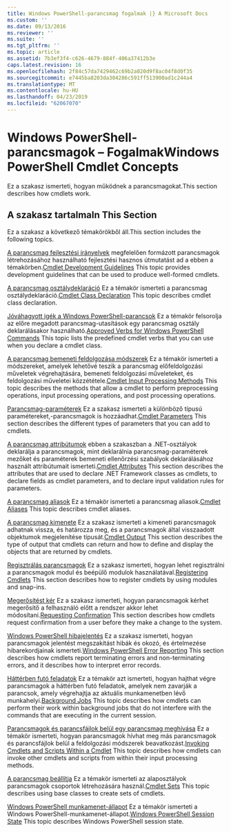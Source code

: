 ```yaml
---
title: Windows PowerShell-parancsmag fogalmak |} A Microsoft Docs
ms.custom: ''
ms.date: 09/13/2016
ms.reviewer: ''
ms.suite: ''
ms.tgt_pltfrm: ''
ms.topic: article
ms.assetid: 7b3ef3f4-c626-4679-884f-406a37412b3e
caps.latest.revision: 16
ms.openlocfilehash: 2f84c57da7429462c69b2a020d9f8ac04f8d0f35
ms.sourcegitcommit: e7445ba8203da304286c591ff513900ad1c244a4
ms.translationtype: MT
ms.contentlocale: hu-HU
ms.lasthandoff: 04/23/2019
ms.locfileid: "62067070"
---
```

# <a name="windows-powershell-cmdlet-concepts"></a><span data-ttu-id="c5ff9-102">Windows PowerShell-parancsmagok – Fogalmak</span><span class="sxs-lookup"><span data-stu-id="c5ff9-102">Windows PowerShell Cmdlet Concepts</span></span>

<span data-ttu-id="c5ff9-103">Ez a szakasz ismerteti, hogyan működnek a parancsmagokat.</span><span class="sxs-lookup"><span data-stu-id="c5ff9-103">This section describes how cmdlets work.</span></span>

## <a name="in-this-section"></a><span data-ttu-id="c5ff9-104">A szakasz tartalma</span><span class="sxs-lookup"><span data-stu-id="c5ff9-104">In This Section</span></span>

<span data-ttu-id="c5ff9-105">Ez a szakasz a következő témakörökből áll.</span><span class="sxs-lookup"><span data-stu-id="c5ff9-105">This section includes the following topics.</span></span>

<span data-ttu-id="c5ff9-106">[A parancsmag fejlesztési irányelvek](./cmdlet-development-guidelines.md) megfelelően formázott parancsmagok létrehozásához használható fejlesztési hasznos útmutatást ad a ebben a témakörben.</span><span class="sxs-lookup"><span data-stu-id="c5ff9-106">[Cmdlet Development Guidelines](./cmdlet-development-guidelines.md) This topic provides development guidelines that can be used to produce well-formed cmdlets.</span></span>

<span data-ttu-id="c5ff9-107">[A parancsmag osztálydeklaráció](./cmdlet-class-declaration.md) Ez a témakör ismerteti a parancsmag osztálydeklaráció.</span><span class="sxs-lookup"><span data-stu-id="c5ff9-107">[Cmdlet Class Declaration](./cmdlet-class-declaration.md) This topic describes cmdlet class declaration.</span></span>

<span data-ttu-id="c5ff9-108">[Jóváhagyott igék a Windows PowerShell-parancsok](./approved-verbs-for-windows-powershell-commands.md) Ez a témakör felsorolja az előre megadott parancsmag-utasítások egy parancsmag osztály deklarálásakor használható.</span><span class="sxs-lookup"><span data-stu-id="c5ff9-108">[Approved Verbs for Windows PowerShell Commands](./approved-verbs-for-windows-powershell-commands.md) This topic lists the predefined cmdlet verbs that you can use when you declare a cmdlet class.</span></span>

<span data-ttu-id="c5ff9-109">[A parancsmag bemeneti feldolgozása módszerek](./cmdlet-input-processing-methods.md) Ez a témakör ismerteti a módszereket, amelyek lehetővé teszik a parancsmag előfeldolgozási műveletek végrehajtására, bemeneti feldolgozási műveleteket, és feldolgozási műveletei közzététele.</span><span class="sxs-lookup"><span data-stu-id="c5ff9-109">[Cmdlet Input Processing Methods](./cmdlet-input-processing-methods.md) This topic describes the methods that allow a cmdlet to perform preprocessing operations, input processing operations, and post processing operations.</span></span>

<span data-ttu-id="c5ff9-110">[Parancsmag-paraméterek](./cmdlet-parameters.md) Ez a szakasz ismerteti a különböző típusú paramétereket,-parancsmagok is hozzáadhat.</span><span class="sxs-lookup"><span data-stu-id="c5ff9-110">[Cmdlet Parameters](./cmdlet-parameters.md) This section describes the different types of parameters that you can add to cmdlets.</span></span>

<span data-ttu-id="c5ff9-111">[A parancsmag attribútumok](./cmdlet-attributes.md) ebben a szakaszban a .NET-osztályok deklarálja a parancsmagok, mint deklarálnia parancsmag-paraméterek mezőket és paraméterek bemeneti ellenőrzési szabályok deklarálásához használt attribútumait ismerteti.</span><span class="sxs-lookup"><span data-stu-id="c5ff9-111">[Cmdlet Attributes](./cmdlet-attributes.md) This section describes the attributes that are used to declare .NET Framework classes as cmdlets, to declare fields as cmdlet parameters, and to declare input validation rules for parameters.</span></span>

<span data-ttu-id="c5ff9-112">[A parancsmag aliasok](./cmdlet-aliases.md) Ez a témakör ismerteti a parancsmag aliasok.</span><span class="sxs-lookup"><span data-stu-id="c5ff9-112">[Cmdlet Aliases](./cmdlet-aliases.md) This topic describes cmdlet aliases.</span></span>

<span data-ttu-id="c5ff9-113">[A parancsmag kimenete](./cmdlet-output.md) Ez a szakasz ismerteti a kimeneti parancsmagok adhatnak vissza, és határozza meg, és a parancsmagok által visszaadott objektumok megjelenítése típusát.</span><span class="sxs-lookup"><span data-stu-id="c5ff9-113">[Cmdlet Output](./cmdlet-output.md) This section describes the type of output that cmdlets can return and how to define and display the objects that are returned by cmdlets.</span></span>

<span data-ttu-id="c5ff9-114">[Regisztrálás parancsmagok](./modules-and-snap-ins.md) Ez a szakasz ismerteti, hogyan lehet regisztrálni a parancsmagok modul és beépülő modulok használatával.</span><span class="sxs-lookup"><span data-stu-id="c5ff9-114">[Registering Cmdlets](./modules-and-snap-ins.md) This section describes how to register cmdlets by using modules and snap-ins.</span></span>

<span data-ttu-id="c5ff9-115">[Megerősítést kér](./requesting-confirmation-from-cmdlets.md) Ez a szakasz ismerteti, hogyan parancsmagok kérhet megerősítő a felhasználó előtt a rendszer akkor lehet módosítani.</span><span class="sxs-lookup"><span data-stu-id="c5ff9-115">[Requesting Confirmation](./requesting-confirmation-from-cmdlets.md) This section describes how cmdlets request confirmation from a user before they make a change to the system.</span></span>

<span data-ttu-id="c5ff9-116">[Windows PowerShell hibajelentés](./error-reporting-concepts.md) Ez a szakasz ismerteti, hogyan parancsmagok jelentést megszakítást hibák és okozó, és értelmezése hibarekordjainak ismerteti.</span><span class="sxs-lookup"><span data-stu-id="c5ff9-116">[Windows PowerShell Error Reporting](./error-reporting-concepts.md) This section describes how cmdlets report terminating errors and non-terminating errors, and it describes how to interpret error records.</span></span>

<span data-ttu-id="c5ff9-117">[Háttérben futó feladatok](./background-jobs.md) Ez a témakör azt ismerteti, hogyan hajthat végre parancsmagok a háttérben futó feladatok, amelyek nem zavarják a parancsok, amely végrehajtja az aktuális munkamenetben lévő munkahelyi.</span><span class="sxs-lookup"><span data-stu-id="c5ff9-117">[Background Jobs](./background-jobs.md) This topic describes how cmdlets can perform their work within background jobs that do not interfere with the commands that are executing in the current session.</span></span>

<span data-ttu-id="c5ff9-118">[Parancsmagok és parancsfájlok belül egy parancsmag meghívása](./invoking-cmdlets-and-scripts-within-a-cmdlet.md) Ez a témakör ismerteti, hogyan parancsmagok hívhat meg más parancsmagok és parancsfájlok belül a feldolgozási módszerek beavatkozást.</span><span class="sxs-lookup"><span data-stu-id="c5ff9-118">[Invoking Cmdlets and Scripts Within a Cmdlet](./invoking-cmdlets-and-scripts-within-a-cmdlet.md) This topic describes how cmdlets can invoke other cmdlets and scripts from within their input processing methods.</span></span>

<span data-ttu-id="c5ff9-119">[A parancsmag beállítja](./cmdlet-sets.md) Ez a témakör ismerteti az alaposztályok parancsmagok csoportok létrehozására használ.</span><span class="sxs-lookup"><span data-stu-id="c5ff9-119">[Cmdlet Sets](./cmdlet-sets.md) This topic describes using base classes to create sets of cmdlets.</span></span>

<span data-ttu-id="c5ff9-120">[Windows PowerShell munkamenet-állapot](./windows-powershell-session-state.md) Ez a témakör ismerteti a Windows PowerShell-munkamenet-állapot.</span><span class="sxs-lookup"><span data-stu-id="c5ff9-120">[Windows PowerShell Session State](./windows-powershell-session-state.md) This topic describes Windows PowerShell session state.</span></span>
